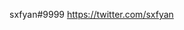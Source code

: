 sxfyan#9999
https://twitter.com/sxfyan

<!---
sxfyan/sxfyan is a ✨ special ✨ repository because its `README.md` (this file) appears on your GitHub profile.
You can click the Preview link to take a look at your changes.
--->
